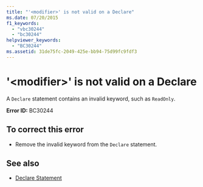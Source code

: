 ```yaml
---
title: "'<modifier>' is not valid on a Declare"
ms.date: 07/20/2015
f1_keywords: 
  - "vbc30244"
  - "bc30244"
helpviewer_keywords: 
  - "BC30244"
ms.assetid: 31de75fc-2049-425e-bb94-75d99fc9fdf3
---
```

# '\<modifier>' is not valid on a Declare
A `Declare` statement contains an invalid keyword, such as `ReadOnly`.  
  
 **Error ID:** BC30244  
  
## To correct this error  
  
-   Remove the invalid keyword from the `Declare` statement.  
  
## See also
- [Declare Statement](../../visual-basic/language-reference/statements/declare-statement.md)
